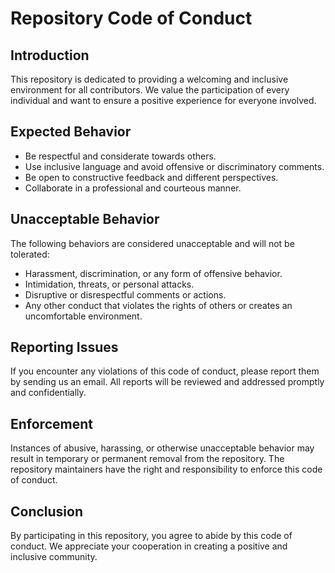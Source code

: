 # Repository Code of Conduct

## Introduction

This repository is dedicated to providing a welcoming and inclusive environment for all contributors. We value the participation of every individual and want to ensure a positive experience for everyone involved.

## Expected Behavior

- Be respectful and considerate towards others.
- Use inclusive language and avoid offensive or discriminatory comments.
- Be open to constructive feedback and different perspectives.
- Collaborate in a professional and courteous manner.

## Unacceptable Behavior

The following behaviors are considered unacceptable and will not be tolerated:

- Harassment, discrimination, or any form of offensive behavior.
- Intimidation, threats, or personal attacks.
- Disruptive or disrespectful comments or actions.
- Any other conduct that violates the rights of others or creates an uncomfortable environment.

## Reporting Issues

If you encounter any violations of this code of conduct, please report them by sending us an email. All reports will be reviewed and addressed promptly and confidentially.

## Enforcement

Instances of abusive, harassing, or otherwise unacceptable behavior may result in temporary or permanent removal from the repository. The repository maintainers have the right and responsibility to enforce this code of conduct.

## Conclusion

By participating in this repository, you agree to abide by this code of conduct. We appreciate your cooperation in creating a positive and inclusive community.
